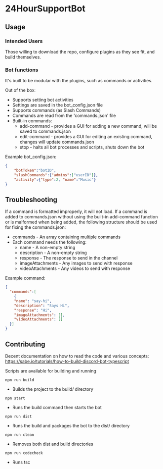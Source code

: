 # 24HourSupportBot


## Usage
### Intended Users
Those willing to download the repo, configure plugins as they see fit, and build themselves.

### Bot functions
It's built to be modular with the plugins, such as commands or activities.

Out of the box:
* Supports setting bot activities
* Settings are saved in the bot_config.json file
* Supports commands (as Slash Commands)
* Commands are read from the 'commands.json' file
* Built-in commands:
    * add-command - provides a GUI for adding a new command, will be saved to commands.json
    * edit-command - provides a GUI for editing an existing command, changes will update commands.json
    * stop - halts all bot processes and scripts, shuts down the bot

Example bot_config.json:
``` json
{
    "botToken":"botID",
    "slashCommands":{"admins":["userID"]},
    "activity":{"type":2, "name":"Music"}
}
```
## Troubleshooting
If a command is formatted improperly, it will not load. If a command is added to commands.json without using the built-in add-command function or is malformed when being added, the following structure should be used for fixing the commands.json:
* commands - An array containing multiple commands
* Each command needs the following:
    * name - A non-empty string
    * description - A non-empty string
    * response - The response to send in the channel
    * imageAttachments - Any images to send with response
    * videoAttachments - Any videos to send with response

Example command:
``` json
{
  "commands":[
    {
    "name": "say-hi",
    "description": "Says Hi",
    "response": "Hi",
    "imageAttachments": [],
    "videoAttachments": []
  }]
}
```

## Contributing
Decent documentation on how to read the code and various concepts: https://sabe.io/tutorials/how-to-build-discord-bot-typescript

Scripts are available for building and running

```npm run build```
* Builds the project to the build/ directory 

```npm start```
* Runs the build command then starts the bot

```npm run dist```
* Runs the build and packages the bot to the dist/ directory

```npm run clean```
* Removes both dist and build directories

```npm run codecheck```
* Runs tsc
